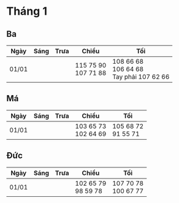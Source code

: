 # Tháng 1

## Ba

| Ngày  | Sáng | Trưa | Chiều | Tối |
|-------|------|------|-------|-----|
| 01/01 |      |      |115 75 90 <br> 107 71 88 | 108 66 68 <br> 106 64 68 <br> Tay phải 107 62 66 <br>

## Má 


| Ngày  | Sáng | Trưa | Chiều | Tối |
|-------|------|------|-------|-----|
| 01/01 |      |      |103 65 73 <br> 102 64 69 | 105 68 72 <br> 91 55 71 <br>

## Đức

| Ngày  | Sáng | Trưa | Chiều | Tối |
|-------|------|------|-------|-----|
| 01/01 |      |      |102 65 79 <br> 98 59 78 | 107 70 78 <br> 100 67 77
